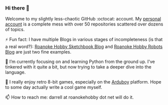 ### Hi there 👋

Welcome to my slightly less-chaotic GitHub :octocat: account. My [personal account](https://github.com/darrell24015) is a complete mess with over 50 repositories scattered over dozens of topics.

⚡ Fun fact: I have multiple Blogs in various stages of incompleteness (is that a real word?):
[Roanoke Hobby Sketchbook Blog](http://roanokehobby.github.io/Sketchbook/) and [Roanoke Hobby Robots Blog](https://roanokehobby.github.io/Robots/) are just two fine examples.

🌱 I’m currently focusing on and learning Python from the ground up.  I've tinkered with it quite a bit, but now trying to take a deeper dive into the language.

:space_invader: I really enjoy retro 8-bit games, especially on the [Arduboy](https://arduboy.com/) platform. Hope to some day actually write a cool game myself.

📫 How to reach me: darrell at roanokehobby dot net will do it.

<!--
**RoanokeHobby/RoanokeHobby** is a ✨ _special_ ✨ repository because its `README.md` (this file) appears on your GitHub profile.

Here are some ideas to get you started:

- 🔭 I’m currently working on ...
- 🌱 I’m currently learning ...
- 👯 I’m looking to collaborate on ...
- 🤔 I’m looking for help with ...
- 💬 Ask me about ...
- 📫 How to reach me: ...
- 😄 Pronouns: ...
- ⚡ Fun fact: ...
-->
